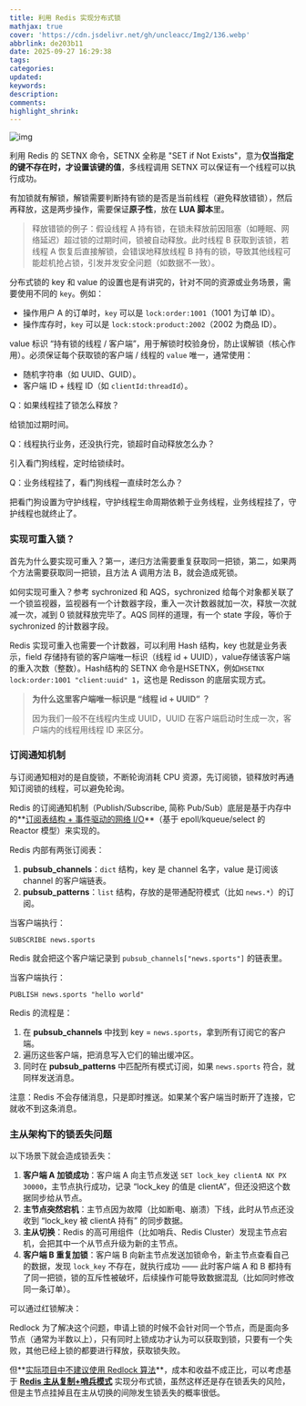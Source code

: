 ```yaml
---
title: 利用 Redis 实现分布式锁
mathjax: true
cover: 'https://cdn.jsdelivr.net/gh/uncleacc/Img2/136.webp'
abbrlink: de203b11
date: 2025-09-27 16:29:38
tags:
categories:
updated:
keywords:
description:
comments:
highlight_shrink:
---
```


![img](http://i0.hdslb.com/bfs/new_dyn/82e458f7433f6588cae4040bb472730e320193852.jpg)



利用 Redis 的 SETNX 命令，SETNX 全称是 "SET if Not Exists"，意为**仅当指定的键不存在时，才设置该键的值**，多线程调用 SETNX 可以保证有一个线程可以执行成功。

有加锁就有解锁，解锁需要判断持有锁的是否是当前线程（避免释放错锁），然后再释放，这是两步操作，需要保证**原子性**，放在 **LUA 脚本**里。

> 释放错锁的例子：假设线程 A 持有锁，在锁未释放前因阻塞（如睡眠、网络延迟）超过锁的过期时间，锁被自动释放。此时线程 B 获取到该锁，若线程 A 恢复后直接解锁，会错误地释放线程 B 持有的锁，导致其他线程可能趁机抢占锁，引发并发安全问题（如数据不一致）。

分布式锁的 key 和 value 的设置也是有讲究的，针对不同的资源或业务场景，需要使用不同的 `key`。例如：

- 操作用户 A 的订单时，`key` 可以是 `lock:order:1001`（1001 为订单 ID）。
- 操作库存时，`key` 可以是 `lock:stock:product:2002`（2002 为商品 ID）。

value 标识 “持有锁的线程 / 客户端”，用于解锁时校验身份，防止误解锁（核心作用）。必须保证每个获取锁的客户端 / 线程的 `value` 唯一，通常使用：

- 随机字符串（如 UUID、GUID）。
- 客户端 ID + 线程 ID（如 `clientId:threadId`）。

Q：如果线程挂了锁怎么释放？

给锁加过期时间。

Q：线程执行业务，还没执行完，锁超时自动释放怎么办？

引入看门狗线程，定时给锁续时。

Q：业务线程挂了，看门狗线程一直续时怎么办？

把看门狗设置为守护线程，守护线程生命周期依赖于业务线程，业务线程挂了，守护线程也就终止了。

### 实现可重入锁？

首先为什么要实现可重入？第一，递归方法需要重复获取同一把锁，第二，如果两个方法需要获取同一把锁，且方法 A 调用方法 B，就会造成死锁。

如何实现可重入？参考 sychronized 和 AQS，sychronized 给每个对象都关联了一个锁监视器，监视器有一个计数器字段，重入一次计数器就加一次，释放一次就减一次，减到 0 锁就释放完毕了。AQS 同样的道理，有一个 state 字段，等价于 sychronized 的计数器字段。

Redis 实现可重入也需要一个计数器，可以利用 Hash 结构，key 也就是业务表示，field 存储持有锁的客户端唯一标识（线程 id + UUID），value存储该客户端的重入次数（整数）。Hash结构的 SETNX 命令是HSETNX，例如`HSETNX lock:order:1001 "client:uuid" 1`，这也是 Redisson 的底层实现方式。

>  **为什么这里客户端唯一标识是 “线程 id + UUID” ？**
>
> 因为我们一般不在线程内生成 UUID，UUID 在客户端启动时生成一次，客户端内的线程用线程 ID 来区分。

### 订阅通知机制

与订阅通知相对的是自旋锁，不断轮询消耗 CPU 资源，先订阅锁，锁释放时再通知订阅锁的线程，可以避免轮询。

Redis 的订阅通知机制（Publish/Subscribe, 简称 Pub/Sub）底层是基于内存中的**<u>订阅表结构 + 事件驱动的网络 I/O</u>**（基于 epoll/kqueue/select 的 Reactor 模型）来实现的。

Redis 内部有两张订阅表：

1. **pubsub_channels**：`dict` 结构，key 是 channel 名字，value 是订阅该 channel 的客户端链表。
2. **pubsub_patterns**：`list` 结构，存放的是带通配符模式（比如 `news.*`）的订阅。

当客户端执行：

```
SUBSCRIBE news.sports
```

Redis 就会把这个客户端记录到 `pubsub_channels["news.sports"]` 的链表里。

当客户端执行：

```
PUBLISH news.sports "hello world"
```

Redis 的流程是：

1. 在 **pubsub_channels** 中找到 key = `news.sports`，拿到所有订阅它的客户端。
2. 遍历这些客户端，把消息写入它们的输出缓冲区。
3. 同时在 **pubsub_patterns** 中匹配所有模式订阅，如果 `news.sports` 符合，就同样发送消息。

注意：Redis 不会存储消息，只是即时推送。如果某个客户端当时断开了连接，它就收不到这条消息。

### 主从架构下的锁丢失问题

以下场景下就会造成锁丢失：

1. **客户端 A 加锁成功**：客户端 A 向主节点发送 `SET lock_key clientA NX PX 30000`，主节点执行成功，记录 “lock_key 的值是 clientA”，但还没把这个数据同步给从节点。
2. **主节点突然宕机**：主节点因为故障（比如断电、崩溃）下线，此时从节点还没收到 “lock_key 被 clientA 持有” 的同步数据。
3. **主从切换**：Redis 的高可用组件（比如哨兵、Redis Cluster）发现主节点宕机，会把其中一个从节点升级为新的主节点。
4. **客户端 B 重复加锁**：客户端 B 向新主节点发送加锁命令，新主节点查看自己的数据，发现 `lock_key` 不存在，就执行成功 —— 此时客户端 A 和 B 都持有了同一把锁，锁的互斥性被破坏，后续操作可能导致数据混乱（比如同时修改同一条订单）。

可以通过红锁解决：

Redlock 为了解决这个问题，申请上锁的时候不会针对同一个节点，而是面向多节点（通常为半数以上），只有同时上锁成功才认为可以获取到锁，只要有一个失败，其他已经上锁的都要进行释放，获取锁失败。

但**<u>实际项目中不建议使用 Redlock 算法</u>**，成本和收益不成正比，可以考虑基于 **<u>Redis 主从复制+哨兵模式</u>** 实现分布式锁，虽然这样还是存在锁丢失的风险，但是主节点挂掉且在主从切换的间隙发生锁丢失的概率很低。









